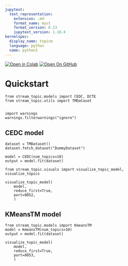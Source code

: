 ```yaml
---
jupytext:
  text_representation:
    extension: .md
    format_name: myst
    format_version: 0.13
    jupytext_version: 1.16.4
kernelspec:
  display_name: topicm
  language: python
  name: python3
---
```


[![Open in Colab](https://colab.research.google.com/assets/colab-badge.svg)](https://colab.research.google.com/github/AnFreTh/STREAM/blob/develop/docs/notebooks/quickstart.ipynb)
[![Open On GitHub](https://img.shields.io/badge/Open-on%20GitHub-blue?logo=GitHub)](https://github.com/AnFreTh/STREAM/blob/develop/docs/notebooks/quickstart.ipynb)

# Quickstart

```{code-cell} ipython3
from stream_topic.models import CEDC, DCTE
from stream_topic.utils import TMDataset


import warnings
warnings.filterwarnings("ignore")
```

## CEDC model

```{code-cell} ipython3
dataset = TMDataset()
dataset.fetch_dataset("DummyDataset")
```

```{code-cell} ipython3
model = CEDC(num_topics=10)
output = model.fit(dataset)
```

```{code-cell} ipython3
from stream_topic.visuals import visualize_topic_model, visualize_topics

visualize_topic_model(
    model, 
    reduce_first=True, 
    port=8052,
    )
```

## KMeansTM model

```{code-cell} ipython3
from stream_topic.models import KmeansTM
model = KmeansTM(num_topics=10)
output = model.fit(dataset)
```

```{code-cell} ipython3
visualize_topic_model(
    model, 
    reduce_first=True, 
    port=8053,
    )
```

```{code-cell} ipython3

```
